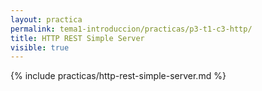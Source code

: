 ```yaml
---
layout: practica
permalink: tema1-introduccion/practicas/p3-t1-c3-http/
title: HTTP REST Simple Server
visible: true
--- 
```


{% include practicas/http-rest-simple-server.md %}